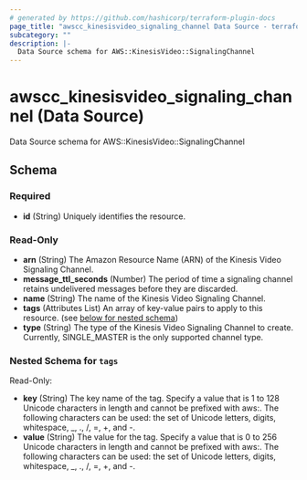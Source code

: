 ```yaml
---
# generated by https://github.com/hashicorp/terraform-plugin-docs
page_title: "awscc_kinesisvideo_signaling_channel Data Source - terraform-provider-awscc"
subcategory: ""
description: |-
  Data Source schema for AWS::KinesisVideo::SignalingChannel
---
```


# awscc_kinesisvideo_signaling_channel (Data Source)

Data Source schema for AWS::KinesisVideo::SignalingChannel



<!-- schema generated by tfplugindocs -->
## Schema

### Required

- **id** (String) Uniquely identifies the resource.

### Read-Only

- **arn** (String) The Amazon Resource Name (ARN) of the Kinesis Video Signaling Channel.
- **message_ttl_seconds** (Number) The period of time a signaling channel retains undelivered messages before they are discarded.
- **name** (String) The name of the Kinesis Video Signaling Channel.
- **tags** (Attributes List) An array of key-value pairs to apply to this resource. (see [below for nested schema](#nestedatt--tags))
- **type** (String) The type of the Kinesis Video Signaling Channel to create. Currently, SINGLE_MASTER is the only supported channel type.

<a id="nestedatt--tags"></a>
### Nested Schema for `tags`

Read-Only:

- **key** (String) The key name of the tag. Specify a value that is 1 to 128 Unicode characters in length and cannot be prefixed with aws:. The following characters can be used: the set of Unicode letters, digits, whitespace, _, ., /, =, +, and -.
- **value** (String) The value for the tag. Specify a value that is 0 to 256 Unicode characters in length and cannot be prefixed with aws:.  The following characters can be used: the set of Unicode letters, digits, whitespace, _, ., /, =, +, and -.


